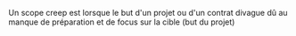
Un scope creep est lorsque le but d'un projet ou d'un contrat divague dû au manque de préparation et de focus sur la cible (but du projet)
